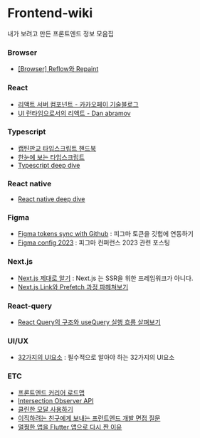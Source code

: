 # Frontend-wiki
내가 보려고 만든 프론트엔드 정보 모음집

### Browser
- [[Browser] Reflow와 Repaint](https://beomy.github.io/tech/browser/reflow-repaint/)

### React
- [리액트 서버 컴포넌트 - 카카오페이 기술블로그](https://tech.kakaopay.com/post/react-server-components/)
- [UI 런타임으로서의 리액트 - Dan abramov](https://overreacted.io/ko/react-as-a-ui-runtime/)

### Typescript
- [캡틴판교 타입스크립트 핸드북](https://joshua1988.github.io/ts/intro.html)
- [한눈에 보는 타입스크립트](https://heropy.blog/2020/01/27/typescript/)
- [Typescript deep dive](https://radlohead.gitbook.io/typescript-deep-dive/)

### React native 
- [React native deep dive](https://velog.io/@seoyong-lee/React-Native%EC%9D%98-%EA%B0%9C%EB%85%90-%EB%B0%8F-%EC%9E%91%EB%8F%99-%EC%9B%90%EB%A6%AC)
  
### Figma
- [Figma tokens sync with Github](https://www.youtube.com/watch?v=KB05F7-8BHA) : 피그마 토큰을 깃헙에 연동하기
- [Figma config 2023](https://brunch.co.kr/@taekil/14) : 피그마 컨퍼런스 2023 관련 포스팅

### Next.js
- [Next.js 제대로 알기](https://json.media/blog/proper_understading_of_nextjs) : Next.js 는 SSR을 위한 프레임워크가 아니다.
- [Next.js Link와 Prefetch 과정 파헤쳐보기](https://medium.com/hcleedev/web-next-js-link%EC%99%80-prefetch-%EA%B3%BC%EC%A0%95-%ED%8C%8C%ED%97%A4%EC%B3%90%EB%B3%B4%EA%B8%B0-44e22ace13e7)

### React-query
- [React Query의 구조와 useQuery 실행 흐름 살펴보기](https://fe-developers.kakaoent.com/2023/230720-react-query/)

### UI/UX
- [32가지의 UI요소](https://velog.io/@oneook/%ED%94%84%EB%A1%A0%ED%8A%B8%EC%97%94%EB%93%9C-%EA%B0%9C%EB%B0%9C%EC%9E%90%EB%9D%BC%EB%A9%B4-%EB%B0%98%EB%93%9C%EC%8B%9C-%EC%95%8C%EC%95%84%EB%91%90%EC%96%B4%EC%95%BC-%ED%95%A0-32%EA%B0%80%EC%A7%80%EC%9D%98-UI-%EC%9A%94%EC%86%8C-%EB%B2%88%EC%97%AD) : 필수적으로 알아야 하는 32가지의 UI요소

### ETC
- [프론트엔드 커리어 로드맵](https://steady-study.super.site/frontend-engineer-career-roadmap)
- [Intersection Observer API](https://velog.io/@elrion018/%EC%8B%A4%EB%AC%B4%EC%97%90%EC%84%9C-%EB%8A%90%EB%82%80-%EC%A0%90%EC%9D%84-%EA%B3%81%EB%93%A4%EC%9D%B8-Intersection-Observer-API-%EC%A0%95%EB%A6%AC)
- [클린한 모달 사용하기](https://velog.io/@seungchan__y/%ED%81%B4%EB%A6%B0%ED%95%9C-%EB%AA%A8%EB%8B%AC-%EC%82%AC%EC%9A%A9%ED%95%98%EA%B8%B0-%EB%AA%A8%EB%8B%AC%EA%B3%BC-%EC%BB%B4%ED%8F%AC%EB%84%8C%ED%8A%B8%EC%9D%98-%EB%B6%84%EB%A6%AC)
- [이직하려는 친구에게 보내는 프런트엔드 개발 면접 질문](https://joshua1988.github.io/web-development/interview/frontend-questions/#%EB%8B%A8%EA%B3%A8-%EC%A7%88%EB%AC%B8---%EA%B8%B0%EB%B3%B8%EC%A0%81%EC%9C%BC%EB%A1%9C-%EB%8B%A4-%EC%95%8C%EA%B3%A0-%EB%8C%80%EB%8B%B5%ED%95%A0-%EC%88%98-%EC%9E%88%EC%96%B4%EC%95%BC-%ED%95%98%EB%8A%94-%EB%82%B4%EC%9A%A9)
- [멀쩡한 앱을 Flutter 앱으로 다시 짠 이유](https://engineering.linecorp.com/ko/blog/demaecan-2nd-recode-kmm-to-flutter)
